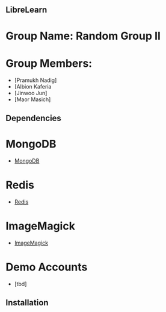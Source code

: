 ## LibreLearn

# Group Name: Random Group II

# Group Members:
- [Pramukh Nadig]
- [Albion Kaferia
- [Jinwoo Jun]
- [Maor Masich]

## Dependencies

# MongoDB
- [MongoDB](https://www.mongodb.com/)
# Redis
- [Redis](https://redis.io/)

# ImageMagick
- [ImageMagick](https://imagemagick.org/index.php)

# Demo Accounts

- [tbd]


## Installation